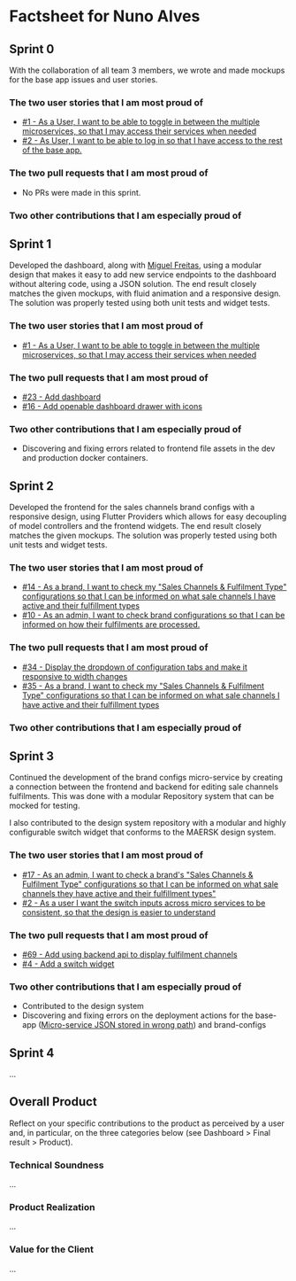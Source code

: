# Factsheet for Nuno Alves
## Sprint 0

With the collaboration of all team 3 members, we wrote and made mockups for the base app issues and user stories.

### The two user stories that I am most proud of

- [#1 - As a User, I want to be able to toggle in between the multiple microservices, so that I may access their services when needed](https://github.com/FEUP-MEIC-DS-2022-1MEIC01/base-app/issues/1)
- [#2 - As User, I want to be able to log in so that I have access to the rest of the base app.](https://github.com/FEUP-MEIC-DS-2022-1MEIC01/base-app/issues/2)


### The two pull requests that I am most proud of

- No PRs were made in this sprint.

### Two other contributions that I am especially proud of


## Sprint 1

Developed the dashboard, along with [Miguel Freitas](https://github.com/Poodlers), using a modular design that makes it easy to add new service endpoints to the dashboard without altering code, using a JSON solution. The end result closely matches the given mockups, with fluid animation and a responsive design. The solution was properly tested using both unit tests and widget tests. 

### The two user stories that I am most proud of

- [#1 - As a User, I want to be able to toggle in between the multiple microservices, so that I may access their services when needed](https://github.com/FEUP-MEIC-DS-2022-1MEIC01/base-app/issues/1)

### The two pull requests that I am most proud of

- [#23 - Add dashboard](https://github.com/FEUP-MEIC-DS-2022-1MEIC01/base-app/pull/23)
- [#16 - Add openable dashboard drawer with icons](https://github.com/FEUP-MEIC-DS-2022-1MEIC01/base-app/pull/16)

### Two other contributions that I am especially proud of

- Discovering and fixing errors related to frontend file assets in the dev and production docker containers.


## Sprint 2

Developed the frontend for the sales channels brand configs with a responsive design, using Flutter Providers which allows for easy decoupling of model controllers and the frontend widgets. The end result closely matches the given mockups. The solution was properly tested using both unit tests and widget tests. 

### The two user stories that I am most proud of

- [#14 - As a brand, I want to check my "Sales Channels & Fulfilment Type" configurations so that I can be informed on what sale channels I have active and their fulfillment types](https://github.com/FEUP-MEIC-DS-2022-1MEIC01/brand-configs/issues/14)
- [#10 - As an admin, I want to check brand configurations so that I can be informed on how their fulfilments are processed.](https://github.com/FEUP-MEIC-DS-2022-1MEIC01/brand-configs/issues/10)


### The two pull requests that I am most proud of

- [#34 - Display the dropdown of configuration tabs and make it responsive to width changes](https://github.com/FEUP-MEIC-DS-2022-1MEIC01/brand-configs/pull/34)
- [#35 - As a brand, I want to check my "Sales Channels & Fulfilment Type" configurations so that I can be informed on what sale channels I have active and their fulfillment types](https://github.com/FEUP-MEIC-DS-2022-1MEIC01/brand-configs/pull/35)

### Two other contributions that I am especially proud of



## Sprint 3

Continued the development of the brand configs micro-service by creating a connection between the frontend and backend for editing sale channels fulfilments. This was done with a modular Repository system that can be mocked for testing. 

I also contributed to the design system repository with a modular and highly configurable switch widget that conforms to the MAERSK design system.

### The two user stories that I am most proud of

- [#17 - As an admin, I want to check a brand's "Sales Channels & Fulfilment Type" configurations so that I can be informed on what sale channels they have active and their fulfillment types"](https://github.com/FEUP-MEIC-DS-2022-1MEIC01/brand-configs/issues/17)
- [#2 - As a user I want the switch inputs across micro services to be consistent, so that the design is easier to understand](https://github.com/FEUP-MEIC-DS-2022-1MEIC01/design-system/issues/2)

### The two pull requests that I am most proud of

- [#69 - Add using backend api to display fulfilment channels](https://github.com/FEUP-MEIC-DS-2022-1MEIC01/brand-configs/pull/69)
- [#4 - Add a switch widget](https://github.com/FEUP-MEIC-DS-2022-1MEIC01/design-system/pull/4)

### Two other contributions that I am especially proud of

- Contributed to the design system
- Discovering and fixing errors on the deployment actions for the base-app ([Micro-service JSON stored in wrong path](https://github.com/FEUP-MEIC-DS-2022-1MEIC01/base-app/pull/64)) and brand-configs

## Sprint 4

...


## Overall Product

Reflect on your specific contributions to the product as perceived by a user and, in particular, on the three categories below (see Dashboard > Final result > Product).


### Technical Soundness

...


### Product Realization

...


### Value for the Client

...
